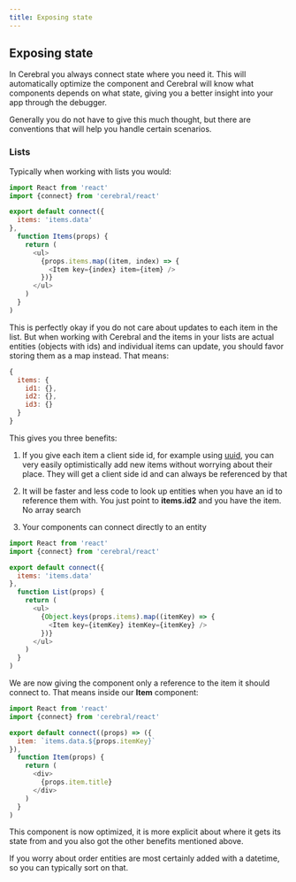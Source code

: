 ```yaml
---
title: Exposing state
---
```


## Exposing state

In Cerebral you always connect state where you need it. This will automatically optimize the component and Cerebral will know what components depends on what state, giving you a better insight into your app through the debugger.

Generally you do not have to give this much thought, but there are conventions that will help you handle certain scenarios.

### Lists
Typically when working with lists you would:

```js
import React from 'react'
import {connect} from 'cerebral/react'

export default connect({
  items: 'items.data'
},
  function Items(props) {
    return (
      <ul>
        {props.items.map((item, index) => {
          <Item key={index} item={item} />
        })}
      </ul>
    )
  }
)
```

This is perfectly okay if you do not care about updates to each item in the list. But when working with Cerebral and the items in your lists are actual entities (objects with ids) and individual items can update, you should favor storing them as a map instead. That means:

```js
{
  items: {
    id1: {},
    id2: {},
    id3: {}
  }
}
```

This gives you three benefits:

1. If you give each item a client side id, for example using [uuid](https://www.npmjs.com/package/uuid), you can very easily optimistically add new items without worrying about their place. They will get a client side id and can always be referenced by that

2. It will be faster and less code to look up entities when you have an id to reference them with. You just point to **items.id2** and you have the item. No array search

3. Your components can connect directly to an entity

```js
import React from 'react'
import {connect} from 'cerebral/react'

export default connect({
  items: 'items.data'
},
  function List(props) {
    return (
      <ul>
        {Object.keys(props.items).map((itemKey) => {
          <Item key={itemKey} itemKey={itemKey} />
        })}
      </ul>
    )
  }
)
```

We are now giving the component only a reference to the item it should connect to. That means inside our **Item** component:

```js
import React from 'react'
import {connect} from 'cerebral/react'

export default connect((props) => ({
  item: `items.data.${props.itemKey}`
}),
  function Item(props) {
    return (
      <div>
        {props.item.title}
      </div>
    )
  }
)
```

This component is now optimized, it is more explicit about where it gets its state from and you also got the other benefits mentioned above.

If you worry about order entities are most certainly added with a datetime, so you can typically sort on that.
